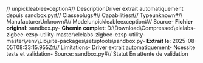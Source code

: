 // unpickleableexception#// DescriptionDriver extrait automatiquement depuis sandbox.py#// Classeplugs#// Capabilities#// Typeunknown#// ManufacturerUnknown#// Modelunpickleableexception#// Source- **Fichier original**: sandbox.py- **Chemin complet**: D:\Download\Compressed\elelabs-zigbee-ezsp-utility-master\elelabs-zigbee-ezsp-utility-master\venv\Lib\site-packages\setuptools\sandbox.py- **Extrait le**: 2025-08-05T08:33:15.955Z#// Limitations- Driver extrait automatiquement- Ncessite tests et validation- Source: sandbox.py#// Statut En attente de validation